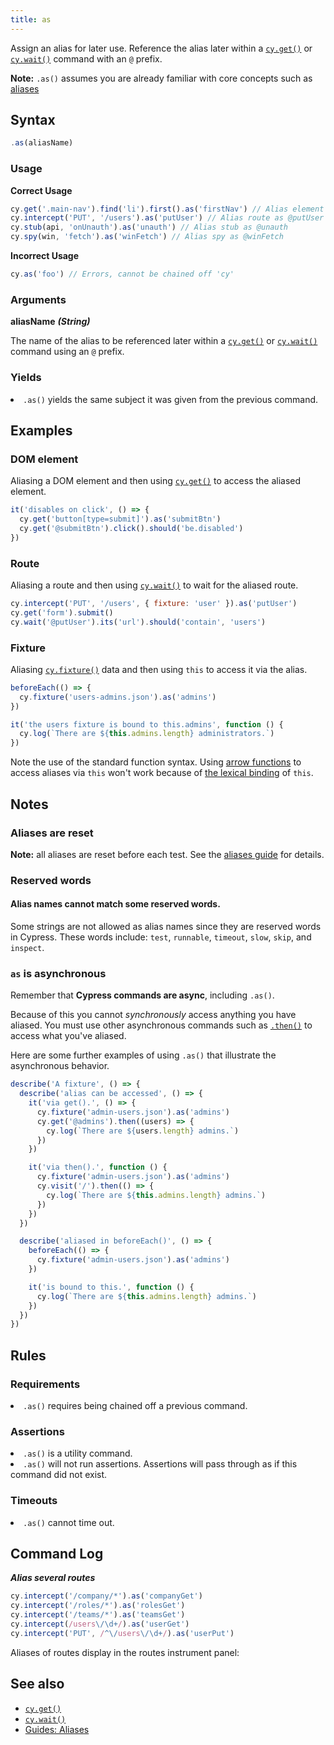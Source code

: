 ```yaml
---
title: as
---
```


Assign an alias for later use. Reference the alias later within a [`cy.get()`](/api/commands/get) or [`cy.wait()`](/api/commands/wait) command with an `@` prefix.

<Alert type="info">

**Note:** `.as()` assumes you are already familiar with core concepts such as [aliases](/guides/core-concepts/variables-and-aliases)

</Alert>

## Syntax

```javascript
.as(aliasName)
```

### Usage

**<Icon name="check-circle" color="green"></Icon> Correct Usage**

```javascript
cy.get('.main-nav').find('li').first().as('firstNav') // Alias element as @firstNav
cy.intercept('PUT', '/users').as('putUser') // Alias route as @putUser
cy.stub(api, 'onUnauth').as('unauth') // Alias stub as @unauth
cy.spy(win, 'fetch').as('winFetch') // Alias spy as @winFetch
```

**<Icon name="exclamation-triangle" color="red"></Icon> Incorrect Usage**

```javascript
cy.as('foo') // Errors, cannot be chained off 'cy'
```

### Arguments

**<Icon name="angle-right"></Icon> aliasName** **_(String)_**

The name of the alias to be referenced later within a [`cy.get()`](/api/commands/get) or [`cy.wait()`](/api/commands/wait) command using an `@` prefix.

### Yields [<Icon name="question-circle"/>](/guides/core-concepts/introduction-to-cypress#Subject-Management)

<List><li>`.as()` yields the same subject it was given from the previous command.</li></List>

## Examples

### DOM element

Aliasing a DOM element and then using [`cy.get()`](/api/commands/get) to access the aliased element.

```javascript
it('disables on click', () => {
  cy.get('button[type=submit]').as('submitBtn')
  cy.get('@submitBtn').click().should('be.disabled')
})
```

### Route

Aliasing a route and then using [`cy.wait()`](/api/commands/wait) to wait for the aliased route.

```javascript
cy.intercept('PUT', '/users', { fixture: 'user' }).as('putUser')
cy.get('form').submit()
cy.wait('@putUser').its('url').should('contain', 'users')
```

### Fixture

Aliasing [`cy.fixture()`](/api/commands/fixture) data and then using `this` to access it via the alias.

```javascript
beforeEach(() => {
  cy.fixture('users-admins.json').as('admins')
})

it('the users fixture is bound to this.admins', function () {
  cy.log(`There are ${this.admins.length} administrators.`)
})
```

<Alert type="warning">

Note the use of the standard function syntax. Using [arrow functions](https://developer.mozilla.org/en-US/docs/Web/JavaScript/Reference/Functions/Arrow_functions) to access aliases via `this` won't work because of [the lexical binding](https://developer.mozilla.org/en-US/docs/Web/JavaScript/Reference/Functions/Arrow_functions#No_separate_this) of `this`.

</Alert>

## Notes

### Aliases are reset

<Alert type="warning">

**Note:** all aliases are reset before each test. See the [aliases guide](/guides/core-concepts/variables-and-aliases) for details.

</Alert>

### Reserved words

#### Alias names cannot match some reserved words.

Some strings are not allowed as alias names since they are reserved words in Cypress. These words include: `test`, `runnable`, `timeout`, `slow`, `skip`, and `inspect`.

### `as` is asynchronous

Remember that **Cypress commands are async**, including `.as()`.

Because of this you cannot _synchronously_ access anything you have aliased. You must use other asynchronous commands such as [`.then()`](/api/commands/then) to access what you've aliased.

Here are some further examples of using `.as()` that illustrate the asynchronous behavior.

```javascript
describe('A fixture', () => {
  describe('alias can be accessed', () => {
    it('via get().', () => {
      cy.fixture('admin-users.json').as('admins')
      cy.get('@admins').then((users) => {
        cy.log(`There are ${users.length} admins.`)
      })
    })

    it('via then().', function () {
      cy.fixture('admin-users.json').as('admins')
      cy.visit('/').then(() => {
        cy.log(`There are ${this.admins.length} admins.`)
      })
    })
  })

  describe('aliased in beforeEach()', () => {
    beforeEach(() => {
      cy.fixture('admin-users.json').as('admins')
    })

    it('is bound to this.', function () {
      cy.log(`There are ${this.admins.length} admins.`)
    })
  })
})
```

## Rules

### Requirements [<Icon name="question-circle"/>](/guides/core-concepts/introduction-to-cypress#Chains-of-Commands)

<List><li>`.as()` requires being chained off a previous command.</li></List>

### Assertions [<Icon name="question-circle"/>](/guides/core-concepts/introduction-to-cypress#Assertions)

<List><li>`.as()` is a utility command.</li><li>`.as()` will not run assertions. Assertions will pass through as if this command did not exist.</li></List>

### Timeouts [<Icon name="question-circle"/>](/guides/core-concepts/introduction-to-cypress#Timeouts)

<List><li>`.as()` cannot time out.</li></List>

## Command Log

**_Alias several routes_**

```javascript
cy.intercept('/company/*').as('companyGet')
cy.intercept('/roles/*').as('rolesGet')
cy.intercept('/teams/*').as('teamsGet')
cy.intercept(/users\/\d+/).as('userGet')
cy.intercept('PUT', /^\/users\/\d+/).as('userPut')
```

Aliases of routes display in the routes instrument panel:

<DocsImage src="/img/api/as/routes-table-in-command-log.png" alt="Command log for route" ></DocsImage>

## See also

- [`cy.get()`](/api/commands/get)
- [`cy.wait()`](/api/commands/wait)
- [Guides: Aliases](/guides/core-concepts/variables-and-aliases)
